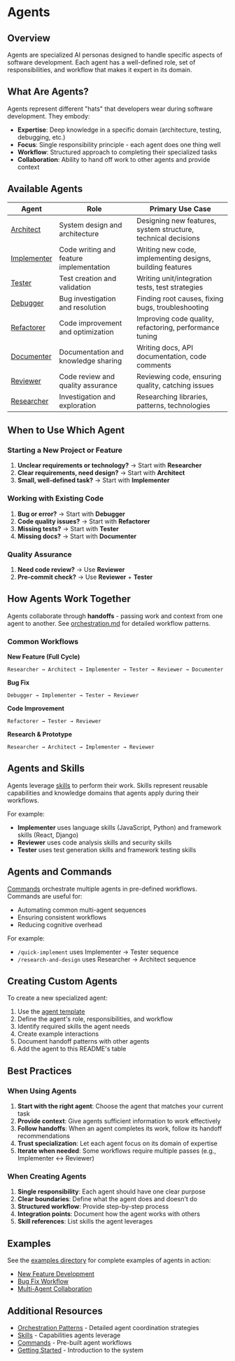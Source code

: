 # Agents

## Overview

Agents are specialized AI personas designed to handle specific aspects of software development. Each agent has a well-defined role, set of responsibilities, and workflow that makes it expert in its domain.

## What Are Agents?

Agents represent different "hats" that developers wear during software development. They embody:

- **Expertise**: Deep knowledge in a specific domain (architecture, testing, debugging, etc.)
- **Focus**: Single responsibility principle - each agent does one thing well
- **Workflow**: Structured approach to completing their specialized tasks
- **Collaboration**: Ability to hand off work to other agents and provide context

## Available Agents

| Agent | Role | Primary Use Case |
|-------|------|------------------|
| [Architect](./architect.md) | System design and architecture | Designing new features, system structure, technical decisions |
| [Implementer](./implementer.md) | Code writing and feature implementation | Writing new code, implementing designs, building features |
| [Tester](./tester.md) | Test creation and validation | Writing unit/integration tests, test strategies |
| [Debugger](./debugger.md) | Bug investigation and resolution | Finding root causes, fixing bugs, troubleshooting |
| [Refactorer](./refactorer.md) | Code improvement and optimization | Improving code quality, refactoring, performance tuning |
| [Documenter](./documenter.md) | Documentation and knowledge sharing | Writing docs, API documentation, code comments |
| [Reviewer](./reviewer.md) | Code review and quality assurance | Reviewing code, ensuring quality, catching issues |
| [Researcher](./researcher.md) | Investigation and exploration | Researching libraries, patterns, technologies |

## When to Use Which Agent

### Starting a New Project or Feature
1. **Unclear requirements or technology?** → Start with **Researcher**
2. **Clear requirements, need design?** → Start with **Architect**
3. **Small, well-defined task?** → Start with **Implementer**

### Working with Existing Code
1. **Bug or error?** → Start with **Debugger**
2. **Code quality issues?** → Start with **Refactorer**
3. **Missing tests?** → Start with **Tester**
4. **Missing docs?** → Start with **Documenter**

### Quality Assurance
1. **Need code review?** → Use **Reviewer**
2. **Pre-commit check?** → Use **Reviewer** + **Tester**

## How Agents Work Together

Agents collaborate through **handoffs** - passing work and context from one agent to another. See [orchestration.md](../orchestration.md) for detailed workflow patterns.

### Common Workflows

**New Feature (Full Cycle)**
```
Researcher → Architect → Implementer → Tester → Reviewer → Documenter
```

**Bug Fix**
```
Debugger → Implementer → Tester → Reviewer
```

**Code Improvement**
```
Refactorer → Tester → Reviewer
```

**Research & Prototype**
```
Researcher → Architect → Implementer → Reviewer
```

## Agents and Skills

Agents leverage [skills](../skills/README.md) to perform their work. Skills represent reusable capabilities and knowledge domains that agents apply during their workflows.

For example:
- **Implementer** uses language skills (JavaScript, Python) and framework skills (React, Django)
- **Reviewer** uses code analysis skills and security skills
- **Tester** uses test generation skills and framework testing skills

## Agents and Commands

[Commands](../commands/README.md) orchestrate multiple agents in pre-defined workflows. Commands are useful for:
- Automating common multi-agent sequences
- Ensuring consistent workflows
- Reducing cognitive overhead

For example:
- `/quick-implement` uses Implementer → Tester sequence
- `/research-and-design` uses Researcher → Architect sequence

## Creating Custom Agents

To create a new specialized agent:

1. Use the [agent template](../templates/agents/agent-template.md)
2. Define the agent's role, responsibilities, and workflow
3. Identify required skills the agent needs
4. Create example interactions
5. Document handoff patterns with other agents
6. Add the agent to this README's table

## Best Practices

### When Using Agents

1. **Start with the right agent**: Choose the agent that matches your current task
2. **Provide context**: Give agents sufficient information to work effectively
3. **Follow handoffs**: When an agent completes its work, follow its handoff recommendations
4. **Trust specialization**: Let each agent focus on its domain of expertise
5. **Iterate when needed**: Some workflows require multiple passes (e.g., Implementer ↔ Reviewer)

### When Creating Agents

1. **Single responsibility**: Each agent should have one clear purpose
2. **Clear boundaries**: Define what the agent does and doesn't do
3. **Structured workflow**: Provide step-by-step process
4. **Integration points**: Document how the agent works with others
5. **Skill references**: List skills the agent leverages

## Examples

See the [examples directory](../examples/README.md) for complete examples of agents in action:
- [New Feature Development](../examples/workflows/new-feature-full.md)
- [Bug Fix Workflow](../examples/workflows/bug-fix-workflow.md)
- [Multi-Agent Collaboration](../examples/integrations/multi-agent-collab.md)

## Additional Resources

- [Orchestration Patterns](../orchestration.md) - Detailed agent coordination strategies
- [Skills](../skills/README.md) - Capabilities agents leverage
- [Commands](../commands/README.md) - Pre-built agent workflows
- [Getting Started](../docs/getting-started.md) - Introduction to the system
